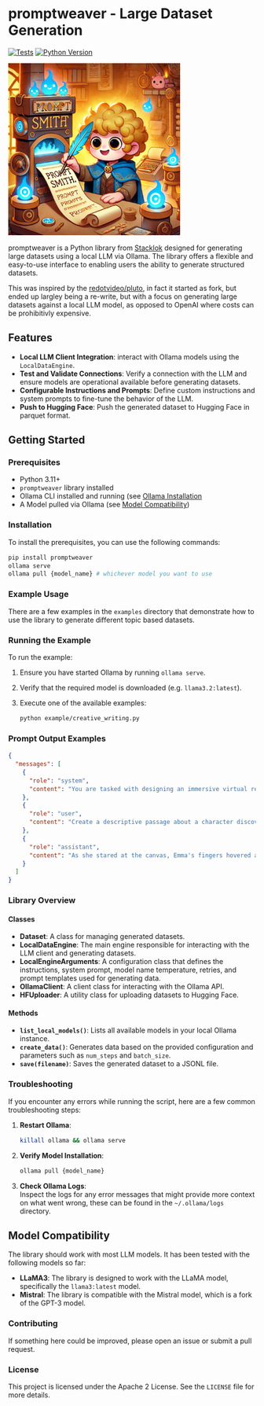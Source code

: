 # promptweaver - Large Dataset Generation

[![Tests](https://github.com/StacklokLabs/promptweaver/actions/workflows/test.yml/badge.svg)](https://github.com/StacklokLabs/promptweaver/actions/workflows/test.yml)
[![Python Version](https://img.shields.io/pypi/pyversions/promptweaver.svg)](https://pypi.org/project/promptweaver/)


<img src="image.png" width="350" height="350">

promptweaver is a Python library from [Stacklok](https://stacklok.com) designed for generating large datasets using a local LLM via Ollama. The library offers a flexible and easy-to-use interface to
enabling users the ability to generate structured datasets.

This was inspired by the [redotvideo/pluto](https://github.com/redotvideo/pluto),
in fact it started as fork, but ended up largley being a re-write, but with a
focus on generating large datasets against a local LLM model, as opposed to OpenAI 
where costs can be prohibitivly expensive.

## Features

- **Local LLM Client Integration**: interact with Ollama models using the `LocalDataEngine`.
- **Test and Validate Connections**: Verify a connection with the LLM and ensure models are operational available before generating datasets.
- **Configurable Instructions and Prompts**: Define custom instructions and system prompts to fine-tune the behavior of the LLM.
- **Push to Hugging Face**: Push the generated dataset to Hugging Face in parquet
format.


## Getting Started

### Prerequisites

- Python 3.11+
- `promptweaver` library installed
- Ollama CLI installed and running (see [Ollama Installation](https://ollama.com/)
- A Model pulled via Ollama (see [Model Compatibility](#model-compatibility))

### Installation

To install the prerequisites, you can use the following commands:

```bash
pip install promptweaver
ollama serve
ollama pull {model_name} # whichever model you want to use
```

### Example Usage

There are a few examples in the `examples` directory that demonstrate how to use
the library to generate different topic based datasets.

### Running the Example

To run the example:

1. Ensure you have started Ollama by running `ollama serve`.
2. Verify that the required model is downloaded (e.g. `llama3.2:latest`).
3. Execute one of the available examples:

   ```bash
   python example/creative_writing.py
   ```

### Prompt Output Examples

```json
{
  "messages": [
    {
      "role": "system",
      "content": "You are tasked with designing an immersive virtual reality experience that transports users to a fantastical world of wonder."
    },
    {
      "role": "user",
      "content": "Create a descriptive passage about a character discovering their hidden talents."
    },
    {
      "role": "assistant",
      "content": "As she stared at the canvas, Emma's fingers hovered above the paintbrushes, as if hesitant to unleash the colors that had been locked within her. The strokes began with bold abandon, swirling blues and greens merging into a mesmerizing dance of light and shadow. With each passing moment, she felt herself becoming the art – her very essence seeping onto the canvas like watercolors in a spring storm. The world around her melted away, leaving only the vibrant symphony of color and creation."
    }
  ]
}
```

### Library Overview

#### Classes

- **Dataset**: A class for managing generated datasets.
- **LocalDataEngine**: The main engine responsible for interacting with the LLM client and generating datasets.
- **LocalEngineArguments**: A configuration class that defines the instructions, system prompt, model name temperature, retries, and prompt templates used for generating data.
- **OllamaClient**: A client class for interacting with the Ollama API.
- **HFUploader**: A utility class for uploading datasets to Hugging Face.

#### Methods

- **`list_local_models()`**: Lists all available models in your local Ollama instance.
- **`create_data()`**: Generates data based on the provided configuration and parameters such as `num_steps` and `batch_size`.
- **`save(filename)`**: Saves the generated dataset to a JSONL file.

### Troubleshooting

If you encounter any errors while running the script, here are a few common troubleshooting steps:

1. **Restart Ollama**:  
   ```bash
   killall ollama && ollama serve
   ```

2. **Verify Model Installation**:  
   ```bash
   ollama pull {model_name}
   ```

3. **Check Ollama Logs**:  
   Inspect the logs for any error messages that might provide more context on
   what went wrong, these can be found in the `~/.ollama/logs` directory.


## Model Compatibility

The library should work with most LLM models. It has been tested with the
following models so far:

- **LLaMA3**: The library is designed to work with the LLaMA model, specifically the `llama3:latest` model.
- **Mistral**: The library is compatible with the Mistral model, which is a fork of the GPT-3 model.

### Contributing

If something here could be improved, please open an issue or submit a pull request.

### License

This project is licensed under the Apache 2 License. See the `LICENSE` file for more details.
